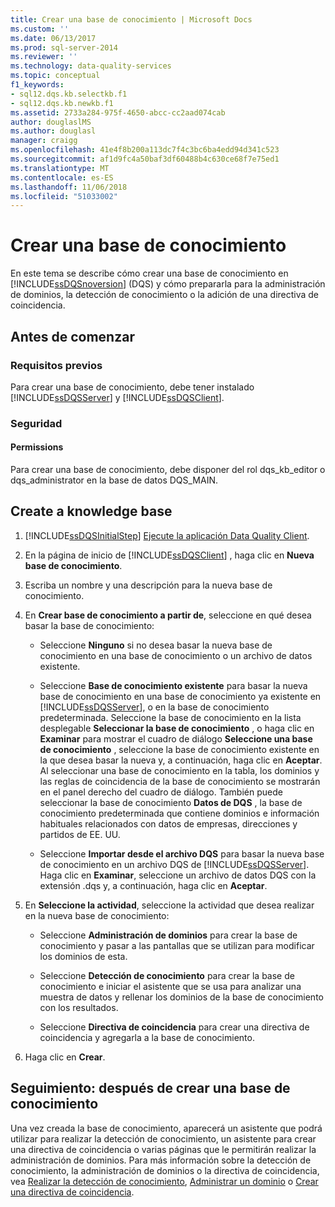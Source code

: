 ```yaml
---
title: Crear una base de conocimiento | Microsoft Docs
ms.custom: ''
ms.date: 06/13/2017
ms.prod: sql-server-2014
ms.reviewer: ''
ms.technology: data-quality-services
ms.topic: conceptual
f1_keywords:
- sql12.dqs.kb.selectkb.f1
- sql12.dqs.kb.newkb.f1
ms.assetid: 2733a284-975f-4650-abcc-cc2aad074cab
author: douglaslMS
ms.author: douglasl
manager: craigg
ms.openlocfilehash: 41e4f8b200a113dc7f4c3bc6ba4edd94d341c523
ms.sourcegitcommit: af1d9fc4a50baf3df60488b4c630ce68f7e75ed1
ms.translationtype: MT
ms.contentlocale: es-ES
ms.lasthandoff: 11/06/2018
ms.locfileid: "51033002"
---
```

# <a name="create-a-knowledge-base"></a>Crear una base de conocimiento
  En este tema se describe cómo crear una base de conocimiento en [!INCLUDE[ssDQSnoversion](../includes/ssdqsnoversion-md.md)] (DQS) y cómo prepararla para la administración de dominios, la detección de conocimiento o la adición de una directiva de coincidencia.  
  
##  <a name="BeforeYouBegin"></a> Antes de comenzar  
  
###  <a name="Prerequisites"></a> Requisitos previos  
 Para crear una base de conocimiento, debe tener instalado [!INCLUDE[ssDQSServer](../includes/ssdqsserver-md.md)] y [!INCLUDE[ssDQSClient](../includes/ssdqsclient-md.md)].  
  
###  <a name="Security"></a> Seguridad  
  
####  <a name="Permissions"></a> Permissions  
 Para crear una base de conocimiento, debe disponer del rol dqs_kb_editor o dqs_administrator en la base de datos DQS_MAIN.  
  
##  <a name="Createaknowledgebase"></a> Create a knowledge base  
  
1.  [!INCLUDE[ssDQSInitialStep](../includes/ssdqsinitialstep-md.md)] [Ejecute la aplicación Data Quality Client](../../2014/data-quality-services/run-the-data-quality-client-application.md).  
  
2.  En la página de inicio de [!INCLUDE[ssDQSClient](../includes/ssdqsclient-md.md)] , haga clic en **Nueva base de conocimiento**.  
  
3.  Escriba un nombre y una descripción para la nueva base de conocimiento.  
  
4.  En **Crear base de conocimiento a partir de**, seleccione en qué desea basar la base de conocimiento:  
  
    -   Seleccione **Ninguno** si no desea basar la nueva base de conocimiento en una base de conocimiento o un archivo de datos existente.  
  
    -   Seleccione **Base de conocimiento existente** para basar la nueva base de conocimiento en una base de conocimiento ya existente en [!INCLUDE[ssDQSServer](../includes/ssdqsserver-md.md)], o en la base de conocimiento predeterminada. Seleccione la base de conocimiento en la lista desplegable **Seleccionar la base de conocimiento** , o haga clic en **Examinar** para mostrar el cuadro de diálogo **Seleccione una base de conocimiento** , seleccione la base de conocimiento existente en la que desea basar la nueva y, a continuación, haga clic en **Aceptar**. Al seleccionar una base de conocimiento en la tabla, los dominios y las reglas de coincidencia de la base de conocimiento se mostrarán en el panel derecho del cuadro de diálogo. También puede seleccionar la base de conocimiento **Datos de DQS** , la base de conocimiento predeterminada que contiene dominios e información habituales relacionados con datos de empresas, direcciones y partidos de EE. UU.  
  
    -   Seleccione **Importar desde el archivo DQS** para basar la nueva base de conocimiento en un archivo DQS de [!INCLUDE[ssDQSServer](../includes/ssdqsserver-md.md)]. Haga clic en **Examinar**, seleccione un archivo de datos DQS con la extensión .dqs y, a continuación, haga clic en **Aceptar**.  
  
5.  En **Seleccione la actividad**, seleccione la actividad que desea realizar en la nueva base de conocimiento:  
  
    -   Seleccione **Administración de dominios** para crear la base de conocimiento y pasar a las pantallas que se utilizan para modificar los dominios de esta.  
  
    -   Seleccione **Detección de conocimiento** para crear la base de conocimiento e iniciar el asistente que se usa para analizar una muestra de datos y rellenar los dominios de la base de conocimiento con los resultados.  
  
    -   Seleccione **Directiva de coincidencia** para crear una directiva de coincidencia y agregarla a la base de conocimiento.  
  
6.  Haga clic en **Crear**.  
  
##  <a name="FollowUp"></a> Seguimiento: después de crear una base de conocimiento  
 Una vez creada la base de conocimiento, aparecerá un asistente que podrá utilizar para realizar la detección de conocimiento, un asistente para crear una directiva de coincidencia o varias páginas que le permitirán realizar la administración de dominios. Para más información sobre la detección de conocimiento, la administración de dominios o la directiva de coincidencia, vea [Realizar la detección de conocimiento](../../2014/data-quality-services/perform-knowledge-discovery.md), [Administrar un dominio](../../2014/data-quality-services/managing-a-domain.md) o [Crear una directiva de coincidencia](../../2014/data-quality-services/create-a-matching-policy.md).  
  
  
